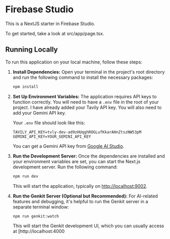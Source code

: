 
# Firebase Studio

This is a NextJS starter in Firebase Studio.

To get started, take a look at src/app/page.tsx.

## Running Locally

To run this application on your local machine, follow these steps:

1.  **Install Dependencies:**
    Open your terminal in the project's root directory and run the following command to install the necessary packages:
    ```bash
    npm install
    ```

2.  **Set Up Environment Variables:**
    The application requires API keys to function correctly. You will need to have a `.env` file in the root of your project. I have already added your Tavily API key. You will also need to add your Gemini API key.

    Your `.env` file should look like this:

    ```
    TAVILY_API_KEY=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
    GEMINI_API_KEY=YOUR_GEMINI_API_KEY
    ```

    You can get a Gemini API key from [Google AI Studio](https://aistudio.google.com/app/apikey).

3.  **Run the Development Server:**
    Once the dependencies are installed and your environment variables are set, you can start the Next.js development server. Run the following command:
    ```bash
    npm run dev
    ```
    This will start the application, typically on [http://localhost:9002](http://localhost:9002).

4.  **Run the Genkit Server (Optional but Recommended):**
    For AI-related features and debugging, it's helpful to run the Genkit server in a separate terminal window:
    ```bash
    npm run genkit:watch
    ```
    This will start the Genkit development UI, which you can usually access at [http://localhost:4000
